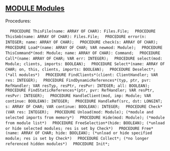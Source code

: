 
## [MODULE Modules](https://github.com/io-core/Modules/blob/main/Modules.Mod)

Procedures:

[](https://github.com/io-core/Modules/blob/main/Modules.Mod#L42) `  PROCEDURE ThisFile(name: ARRAY OF CHAR): Files.File;`
[](https://github.com/io-core/Modules/blob/main/Modules.Mod#L51) `  PROCEDURE ThisSmb(name: ARRAY OF CHAR): Files.File;`
[](https://github.com/io-core/Modules/blob/main/Modules.Mod#L60) `  PROCEDURE error(n: INTEGER; name: ARRAY OF CHAR);`
[](https://github.com/io-core/Modules/blob/main/Modules.Mod#L64) `  PROCEDURE check(s: ARRAY OF CHAR);`
[](https://github.com/io-core/Modules/blob/main/Modules.Mod#L75) `  PROCEDURE Load*(name: ARRAY OF CHAR; VAR newmod: Module);`
[](https://github.com/io-core/Modules/blob/main/Modules.Mod#L256) `  PROCEDURE ThisCommand*(mod: Module; name: ARRAY OF CHAR): Command;`
[](https://github.com/io-core/Modules/blob/main/Modules.Mod#L276) `  PROCEDURE Call*(name: ARRAY OF CHAR; VAR err: INTEGER);`
[](https://github.com/io-core/Modules/blob/main/Modules.Mod#L320) `  PROCEDURE select(mod: Module; clients, imports: BOOLEAN);`
[](https://github.com/io-core/Modules/blob/main/Modules.Mod#L340) `  PROCEDURE Select*(name: ARRAY OF CHAR; on, this, clients, imports: BOOLEAN);`
[](https://github.com/io-core/Modules/blob/main/Modules.Mod#L360) `  PROCEDURE Deselect*; (*all modules*)`
[](https://github.com/io-core/Modules/blob/main/Modules.Mod#L368) `  PROCEDURE FindClients*(client: ClientHandler; VAR res: INTEGER);`
[](https://github.com/io-core/Modules/blob/main/Modules.Mod#L386) `  PROCEDURE FindDynamicReferences*(typ, ptr, pvr: RefHandler; VAR resTyp, resPtr, resPvr: INTEGER; all: BOOLEAN);`
[](https://github.com/io-core/Modules/blob/main/Modules.Mod#L398) `  PROCEDURE FindStaticReferences*(ptr, pvr: RefHandler; VAR resPtr, resPvr: INTEGER);`
[](https://github.com/io-core/Modules/blob/main/Modules.Mod#L420) `  PROCEDURE HandleClient(mod, imp: Module; VAR continue: BOOLEAN): INTEGER;`
[](https://github.com/io-core/Modules/blob/main/Modules.Mod#L424) `  PROCEDURE HandleRef(src, dst: LONGINT; s: ARRAY OF CHAR; VAR continue: BOOLEAN): INTEGER;`
[](https://github.com/io-core/Modules/blob/main/Modules.Mod#L434) `  PROCEDURE Check*(VAR res: INTEGER);`
[](https://github.com/io-core/Modules/blob/main/Modules.Mod#L458) `  PROCEDURE Unload(mod: Module); (*module and selected imports from memory*)`
[](https://github.com/io-core/Modules/blob/main/Modules.Mod#L474) `  PROCEDURE Hide(mod: Module); (*module from module list*)`
[](https://github.com/io-core/Modules/blob/main/Modules.Mod#L483) `  PROCEDURE FreeSelection*(hide: BOOLEAN); (*unload or hide selected modules; res is set by Check*)`
[](https://github.com/io-core/Modules/blob/main/Modules.Mod#L501) `  PROCEDURE Free*(name: ARRAY OF CHAR; hide: BOOLEAN); (*unload or hide specified module; res is set by Check*)`
[](https://github.com/io-core/Modules/blob/main/Modules.Mod#L515) `  PROCEDURE Collect*; (*no longer referenced hidden modules*)`
[](https://github.com/io-core/Modules/blob/main/Modules.Mod#L575) `  PROCEDURE Init*;`
